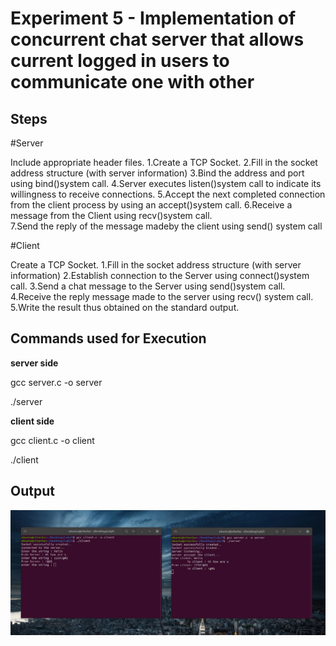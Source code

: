 # Experiment 5 - Implementation of concurrent chat server that allows current logged in users to communicate one with other

## Steps

  #Server
  
  Include appropriate header files.
1.Create a TCP Socket. 
2.Fill in the socket address structure (with server information) 
3.Bind the address and port using bind()system call. 
4.Server executes listen()system call to indicate its willingness to receive connections. 
5.Accept  the  next  completed  connection  from  the  client  process  by  using  an accept()system call. 
6.Receive a message from the Client using recv()system call.  
7.Send the reply of the message madeby the client using send() system call 

  #Client
  
  Create a TCP Socket.
1.Fill in the socket address structure (with server information) 
2.Establish connection to the Server using connect()system call. 
3.Send a chat message to the Server using send()system call. 
4.Receive the reply message made to the server using recv() system call.  
5.Write the result thus obtained on the standard output. 


## Commands used for Execution

**server side**

gcc server.c -o server  

./server 

**client side**

gcc client.c -o client  

./client 

## Output

![3 diffrent inputs for the chat box](https://github.com/Ayushkumar036/Network-Programming-and-Security-Lab/blob/main/Experiment%205-Part%20A/exp5.png?raw=true)



